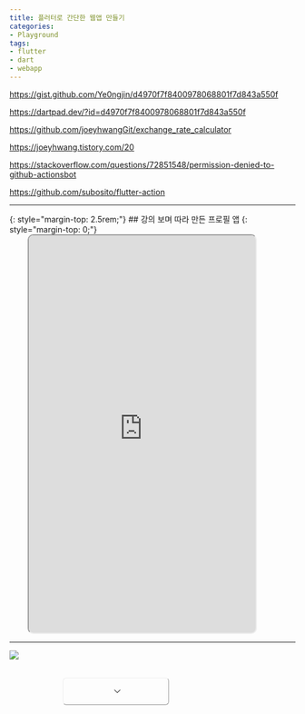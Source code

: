 ```yaml
---
title: 플러터로 간단한 웹앱 만들기
categories:
- Playground
tags:
- flutter
- dart
- webapp
---
```


<style>
    .relative {
        position: relative;
    }

    .overflow-hidden {
        overflow: hidden;
    }
    .max-h-\[700px\] {
        max-height: 700px;
    }

    .h-1\/5 {
        height: 20%;
    }

    .absolute {
        position: absolute;
    }

    .bottom-0 {
        bottom: 0;
    }

    .w-full {
        width: 100%;
    }
    
    .w-half {
        width: 50%;
    }

    .bg-gradient-to-t {
        background: linear-gradient(to top, var(--main-bg), transparent);
    }

    .flex {
        display: flex;
    }

    .items-end {
        align-items: flex-end;
    }

    .sm\:items-center {
        align-items: center;
    }

    .justify-center {
        justify-content: center;
    }

    .mt-8 {
        margin-top: 2rem;
    }

    .sm\:mt-12 {
        margin-top: 3rem;
    }

    .w-40 {
        width: 10rem;
    }

    .rotate-180 {
        transform: rotate(180deg);
    }
    .shadow-xs {
        --tw-shadow: 0 1px 1px 0 rgba(0,0,0,.05);
        --tw-shadow-colored: 0 1px 1px 0 var(--tw-shadow-color);
        box-shadow: var(--tw-ring-offset-shadow,0 0 #0000),var(--tw-ring-shadow,0 0 #0000),var(--tw-shadow);
    }

    .leading-none {
        line-height: 1;
    }
    .font-normal {
        font-weight: 400;
    }
    .px-4 {
        padding-left: 1rem;
        padding-right: 1rem;
    }
    .bg-white {
        --tw-bg-opacity: 1;
        background-color: rgb(255 255 255/var(--tw-bg-opacity));
    }
    .border {
        border-width: 1px;
    }
    .rounded-md {
        border-radius: 0.375rem;
    }
    .justify-center {
        justify-content: center;
    }
    .items-center {
        align-items: center;
    }
    .w-full {
        width: 100%;
    }
    .h-12 {
        height: 3rem;
    }
    .flex {
        display: flex;
    }
    .justify-center {
        justify-content: center;
    }

    .items-end {
        align-items: flex-end;
    }
    .flex {
        display: flex;
    }
    .mt-8 {
        margin-top: 2rem;
    }

    .w-4 {
        width: 1rem;
    }
    .h-4 {
        height: 1rem;
    }
    .ml-1 {
        margin-left: 0.25rem;
    }
    #app svg {
        display: block;
        vertical-align: middle;
    }
</style>



https://gist.github.com/Ye0ngjin/d4970f7f8400978068801f7d843a550f

https://dartpad.dev/?id=d4970f7f8400978068801f7d843a550f

https://github.com/joeyhwangGit/exchange_rate_calculator

https://joeyhwang.tistory.com/20

https://stackoverflow.com/questions/72851548/permission-denied-to-github-actionsbot

https://github.com/subosito/flutter-action
<hr>{: style="margin-top: 2.5rem;"}
## 강의 보며 따라 만든 프로필 앱
{: style="margin-top: 0;"}
<br>
<iframe class="mermaid" src="https://ye0ngjin.github.io/udemy-festival-flutter-tutorial/" title="프로필 웹 앱" style="margin-left: 2rem; box-shadow: var(--language-border-color) 0 0 0 0.4rem; border-radius: 0.625rem; width: 80vw; height: 140vw; max-height: 700px; max-width: 400px"></iframe>
<hr>




<div id="app">

<div class="m-auto" style="min-width: 375px; width: 40vw; max-width: 70%;">
    <div class="relative">
        <div class="max-h-[700px] overflow-hidden">
            <div class="sandbox"><img class="no-popup" src="https://eventusstorage.blob.core.windows.net/evs/Image/udemy/73376/ProjectInfo/b4e2ea94b7ac4d1bb60230127493be44.jpg"></div>
        </div>
        <div class="h-1/5 absolute bottom-0 w-full bg-gradient-to-t from-white"></div>
    </div>
    <div class="flex items-end sm:items-center justify-center mt-8 sm:mt-12">
        <div class="w-half sm:w-40">
            <button class="flex justify-center items-center px-4 w-full rounded-md border bg-white font-normal shadow-xs h-12 leading-none btn btn-outline-secondary" style="color: var(--heading-color); background-color: var(--bs-btn-bg)!important; padding-right: 0.5rem!important; padding-left: 0.5rem!important; border-color: var(--blockquote-text-color)!important;">
                <span></span>
                <svg xmlns="http://www.w3.org/2000/svg" viewBox="0 0 24 24" fill="currentColor" class="w-4 h-4 ml-1" style="">
                    <path fill-rule="evenodd" d="M12.53 16.28a.75.75 0 01-1.06 0l-7.5-7.5a.75.75 0 011.06-1.06L12 14.69l6.97-6.97a.75.75 0 111.06 1.06l-7.5 7.5z" clip-rule="evenodd" />
                </svg>
            </button>
        </div>
    </div>
</div>
	
</div>

<script>
    document.addEventListener("DOMContentLoaded", function() {
        var isDetailMore = false;
        updatePageContent()

        function toggleDetail() {
            isDetailMore = !isDetailMore;
            // 변수 변경에 따른 로직 추가
            
            updatePageContent();

            console.log("isDetailMore is now:", isDetailMore);
        }

        function updatePageContent() {
            // "행사 소개" 뒤에 "접기" 또는 "더보기" 갱신
            var buttonText = isDetailMore ? '접기' : '더보기';
            document.querySelector('#app button span').textContent = "행사 소개 "+ buttonText;

            // "접기" 또는 "더보기" 아이콘 회전 갱신
            var rotation = isDetailMore ? '180deg' : '0deg';
            document.querySelector('#app svg').style.transform = 'rotate(' + rotation + ')';

            if(isDetailMore){
                document.querySelector('#app .from-white').style = "margin-top: auto; display: none;";
            }else{
                document.querySelector('#app .from-white').style = "";
            }

            var imgContent = document.querySelector('#app .relative > :first-child');
            
            if(!isDetailMore){
                imgContent.classList.add('max-h-[700px]');
                imgContent.classList.add('overflow-hidden');
            }else{
                imgContent.classList.remove('max-h-[700px]');
                imgContent.classList.remove('overflow-hidden');
            }
        }

        // // 페이지 로드 후 이벤트 핸들러 연결
        document.querySelector("#app button").addEventListener("click", function() {
            toggleDetail();
        });
    });
</script>
